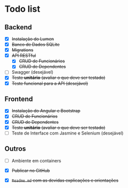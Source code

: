 # Todo list

## Backend
 - [x] ~~Instalação do Lumen~~
 - [x] ~~Banco de Dados SQLite~~
 - [x] ~~Migrations~~
 - [x] ~~API RESTful~~
   - [x] ~~CRUD de Funcionários~~
   - [x] ~~CRUD de Dependentes~~
 - [ ] Swagger (desejável)
 - [x] ~~Teste **unitário** (avaliar o que deve ser testado)~~
 - [x] ~~Teste funcional para a API (desejável)~~

## Frontend
 - [x] ~~Instalação do Angular e Bootstrap~~
 - [x] ~~CRUD de Funcionários~~
 - [x] ~~CRUD de Dependentes~~
 - [x] ~~Teste **unitário** (avaliar o que deve ser testado)~~
 - [ ] Teste de Interface com Jasmine e Selenium (desejável)

## Outros
 - [ ] Ambiente em containers
 - [x] ~~Publicar no GitHub~~
 - [x] ~~`Readme.md` com as devidas explicações e orientações~~

